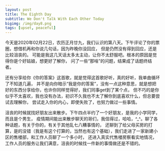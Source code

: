 ```yaml
---
layout: post
title: The Eighth Day
subtitle: We Don't Talk With Each Other Today
bigimg: /img/day8.png
tags: [upset, peaceful]
---
```


今天是2020年02月22日，农历正月廿九，我们认识的第八天。下午评论了你的票圈，想借机再和你说几句话，因为昨晚你没回应，
但是仍然没有得到回应，还是比较沮丧的。
可能是我这几天话太多太主动，让你不太舒服吧。根本的原因是觉得你是个好姑娘，想更好了解你，
问了一些“那啥”的问题，结果成了话题终结者。

还有分享给你《你的答案》这首歌，就是觉得这首歌好听，真的好听，我单曲循环了不知道几遍，
并不是向你暗示“我是你的答案”，没有一点这种意思，就是想把好的东西分享给你，也许你同样觉得好，我们同事get到了某个点，
但不巧的是你似乎不太喜欢，我也没有办法，初识不久我也不太了解你到底喜欢什么，但总要尝试去理解你，
尝试走入你的内心，即使失败了，也努力做过一些事情。

沮丧的时候就找好朋友出来散步。下午四点半约了一个好朋友，是我的小学同学，而且是个男生，
疫情期间能出来散步聊天的哥们，我信得过，哈哈，^_^。聊了各种话题，有关于你的，有关于其他乱七八糟事情的，
还聊到了给父母买房的打算，是的没错（我是有这个打算的，当然也有这个基础），我们走进了一家新建小区的售楼部，和工作人员聊了一个多小时，
还进入真实代售楼房察看实地情况，工作人员的服务让我们满意，沮丧的时候找一件新的事情做还是不错的。
